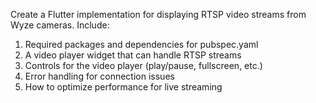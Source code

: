 Create a Flutter implementation for displaying RTSP video streams from Wyze cameras. Include:

1. Required packages and dependencies for pubspec.yaml
2. A video player widget that can handle RTSP streams
3. Controls for the video player (play/pause, fullscreen, etc.)
4. Error handling for connection issues
5. How to optimize performance for live streaming
